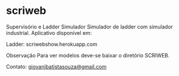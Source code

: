 # scriweb
Supervisório e Ladder Simulador
Simulador de ladder com simulador industrial.
Aplicativo disponível em:

Ladder: 
scriwebshow.herokuapp.com

Observação
Para ver modelos deve-se baixar o diretório SCRIWEB.

Contato: giovanibatistasouza@gmail.com
